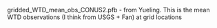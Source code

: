 gridded_WTD_mean_obs_CONUS2.pfb - from Yueling. This is the mean WTD observations (I think from USGS + Fan) at grid locations